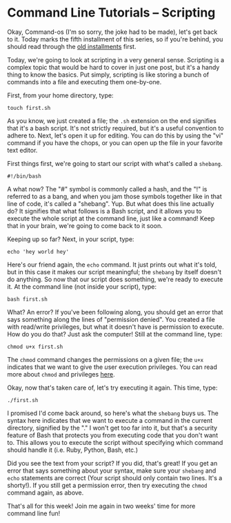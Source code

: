 # Command Line Tutorials – Scripting

Okay, Command-os (I'm so sorry, the joke had to be made), let's get back to it. Today marks the fifth installment of this series, so if you're behind, you should read through the [old installments]("http://quickleft.com/blog/command-line-tutorials-redirection-pipes") first.

Today, we're going to look at scripting in a very general sense. Scripting is a complex topic that would be hard to cover in just one post, but it's a handy thing to know the basics. Put simply, scripting is like storing a bunch of commands into a file and executing them one-by-one.

First, from your home directory, type:

```
touch first.sh
```

As you know, we just created a file; the `.sh` extension on the end signifies that it's a bash script. It's not strictly required, but it's a useful convention to adhere to. Next, let's open it up for editing. You can do this by using the "vi" command if you have the chops, or you can open up the file in your favorite text editor.

First things first, we're going to start our script with what's called a `shebang`.

```
#!/bin/bash
```

A what now? The "#" symbol is commonly called a hash, and the "!" is referred to as a bang, and when you jam those symbols together like in that line of code, it's called a "shebang". Yup. But what does this line actually do? It signifies that what follows is a Bash script, and it allows you to execute the whole script at the command line, just like a command! Keep that in your brain, we're going to come back to it soon.

Keeping up so far? Next, in your script, type:

```
echo 'hey world hey'
```

Here's our friend again, the `echo` command. It just prints out what it's told, but in this case it makes our script meaningful; the `shebang` by itself doesn't do anything. So now that our script does something, we're ready to execute it. At the command line (not inside your script), type:

```
bash first.sh
```

What? An error? If you've been following along, you should get an error that says something along the lines of "permission denied". You created a file with read/write privileges, but what it doesn't have is permission to execute. How do you do that? Just ask the computer! Still at the command line, type:

```
chmod u+x first.sh
```

The `chmod` command changes the permissions on a given file; the `u+x` indicates that we want to give the *u*ser e*x*ecution privileges. You can read more about `chmod` and privileges [here]("http://en.wikipedia.org/wiki/Chmod").

Okay, now that's taken care of, let's try executing it again. This time, type:

```
./first.sh
```

I promised I'd come back around, so here's what the `shebang` buys us. The syntax here indicates that we want to execute a command in the current directory, signified by the "." I won't get too far into it, but that's a security feature of Bash that protects you from executing code that you don't want to. This allows you to execute the script without specifying which command should handle it (i.e. Ruby, Python, Bash, etc.)

Did you see the text from your script? If you did, that's great! If you get an error that says something about your syntax, make sure your `shebang` and `echo` statements are correct (Your script should only contain two lines. It's a shorty!). If you still get a permission error, then try executing the `chmod` command again, as above.

That's all for this week! Join me again in two weeks' time for more command line fun!
